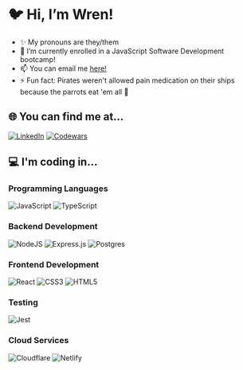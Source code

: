 # 🐦 Hi, I’m Wren!
- ✨ My pronouns are they/them
- 🌱 I’m currently enrolled in a JavaScript Software Development bootcamp!
- 📫 You can email me [here!](mailto:wren.hawthorne@outlook.com)
- ⚡ Fun fact: Pirates weren't allowed pain medication on their ships because the parrots eat 'em all 🦜

## 🌐 You can find me at...
[![LinkedIn](https://img.shields.io/badge/LinkedIn-%230077B5.svg?style=for-the-badge&logo=linkedin&logoColor=white)](https://linkedin.com/in/wren-h)
[![Codewars](https://img.shields.io/badge/Codewars-B1361E.svg?style=for-the-badge&logo=Codewars&logoColor=white)](https://www.codewars.com/users/smlbrd)

## 💻 I'm coding in...
### Programming Languages
![JavaScript](https://img.shields.io/badge/javascript-%23323330.svg?style=for-the-badge&logo=javascript&logoColor=%23F7DF1E)
![TypeScript](https://img.shields.io/badge/typescript-%23007ACC.svg?style=for-the-badge&logo=typescript&logoColor=white)
### Backend Development
![NodeJS](https://img.shields.io/badge/node.js-6DA55F?style=for-the-badge&logo=node.js&logoColor=white)
![Express.js](https://img.shields.io/badge/express.js-%23404d59.svg?style=for-the-badge&logo=express&logoColor=%2361DAFB)
![Postgres](https://img.shields.io/badge/postgres-%23316192.svg?style=for-the-badge&logo=postgresql&logoColor=white)
### Frontend Development
![React](https://img.shields.io/badge/react-%2320232a.svg?style=for-the-badge&logo=react&logoColor=%2361DAFB)
![CSS3](https://img.shields.io/badge/css3-%231572B6.svg?style=for-the-badge&logo=css3&logoColor=white)
![HTML5](https://img.shields.io/badge/html5-%23E34F26.svg?style=for-the-badge&logo=html5&logoColor=white)
### Testing
![Jest](https://img.shields.io/badge/Jest-C21325?style=for-the-badge&logo=jest&logoColor=fff)
### Cloud Services
![Cloudflare](https://img.shields.io/badge/Cloudflare-F38020?style=for-the-badge&logo=Cloudflare&logoColor=white)
![Netlify](https://img.shields.io/badge/Netlify-%23000000.svg?style=for-the-badge&logo=netlify&logoColor=#00C7B7)
